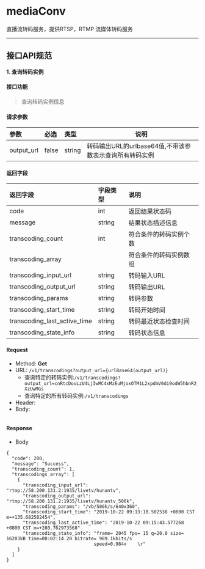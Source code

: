 # mediaConv
直播流转码服务，提供RTSP，RTMP 流媒体转码服务

---
接口API规范
---
**1\. 查询转码实例**
#### 接口功能
> 查询转码实例信息
#### 请求参数
| 参数 | 必选 | 类型 | 说明 |
|:-----  |:-------|:-----|-----|
|output_url  |false|string|转码输出URL的urlbase64值,不带该参数表示查询所有转码实例|
#### 返回字段
> 
|返回字段|字段类型|说明                              |
|:-----   |:------|:-----------------------------   |
|code   |int    |返回结果状态码   |
|message  |string    |结果状态描述信息   |
|transcoding_count   |int    |符合条件的转码实例个数   |
|transcoding_array   |    |符合条件的转码实例数组   |
|transcoding_input_url  |string |转码输入URL                      |
|transcoding_output_url  |string |转码输出URL                      |
|transcoding_params  |string |转码参数                      |
|transcoding_start_time |string |转码开始时间                         |
|transcoding_last_active_time |string |转码最近状态检查时间                         |
|transcoding_state_info |string |转码状态信息                         |


#### Request

- Method: **Get**
- URL: ```/v1/transcodings?output_url={urlBase64(output_url)}```
  - 查询特定的转码实例:```/v1/transcodings?output_url=cnRtcDovLzU4LjIwMC4xMzEuMjoxOTM1L2xpdmV0di9odW5hbnR2XzUwMGs```
  - 查询特定的所有转码实例:```/v1/transcodings```  
- Header:
- Body:
```
```
#### Response


- Body
```
{
  "code": 200,
  "message": "Success",
  "transcoding_count": 1,
  "transcodings_array": [
    {
      "transcoding_input_url": "rtmp://58.200.131.2:1935/livetv/hunantv",
      "transcoding_output_url": "rtmp://58.200.131.2:1935/livetv/hunantv_500k",
      "transcoding_params": "/vb/500k/s/640x360",
      "transcoding_start_time": "2019-10-22 09:13:18.502538 +0800 CST m=+135.682582454",
      "transcoding_last_active_time": "2019-10-22 09:15:43.577268 +0800 CST m=+280.762973568"
      "transcoding_state_info": "frame= 2045 fps= 15 q=20.0 size=   16203kB time=00:02:14.20 bitrate= 989.1kbits/s         
                                speed=0.984x    \r"
    }
  ]
}
```

```
```
